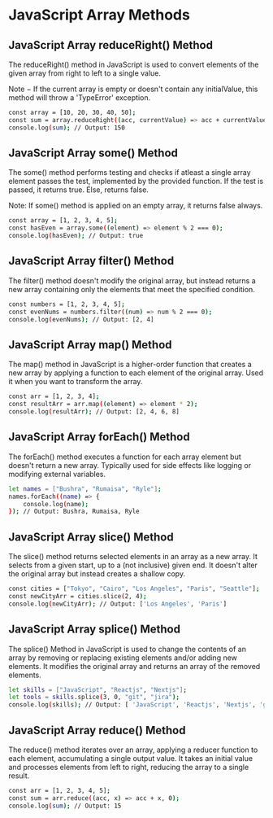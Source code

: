 # JavaScript Array Methods

## JavaScript Array reduceRight() Method

The reduceRight() method in JavaScript is used to convert elements of
the given array from right to left to a single value.

Note − If the current array is empty or doesn't contain any initialValue, this method will
throw a 'TypeError' exception.

```sh
const array = [10, 20, 30, 40, 50];
const sum = array.reduceRight((acc, currentValue) => acc + currentValue, 0);
console.log(sum); // Output: 150
```

## JavaScript Array some() Method

The some() method performs testing and checks if atleast a single array element passes the test,
implemented by the provided function. If the test is passed, it returns true. Else, returns false.

Note: If some() method is applied on an empty array, it returns false always.

```sh
const array = [1, 2, 3, 4, 5];
const hasEven = array.some((element) => element % 2 === 0);
console.log(hasEven); // Output: true
```

## JavaScript Array filter() Method

The filter() method doesn't modify the original array, but instead returns a new array
containing only the elements that meet the specified condition.

```sh
const numbers = [1, 2, 3, 4, 5];
const evenNums = numbers.filter((num) => num % 2 === 0);
console.log(evenNums); // Output: [2, 4]
```

## JavaScript Array map() Method

The map() method in JavaScript is a higher-order function that creates a new array by applying a function to each element of the original array. Used it when you want to transform the array.

```sh
const arr = [1, 2, 3, 4];
const resultArr = arr.map((element) => element * 2);
console.log(resultArr); // Output: [2, 4, 6, 8]
```

## JavaScript Array forEach() Method

The forEach() method executes a function for each array element but doesn't return a new array.
Typically used for side effects like logging or modifying external variables.

```sh
let names = ["Bushra", "Rumaisa", "Ryle"];
names.forEach((name) => {
    console.log(name);
}); // Output: Bushra, Rumaisa, Ryle
```

## JavaScript Array slice() Method

The slice() method returns selected elements in an array as a new array. It selects from a given start, up to a (not inclusive) given end. It doesn't alter the original array but instead creates a shallow copy.

```sh
const cities = ["Tokyo", "Cairo", "Los Angeles", "Paris", "Seattle"];
const newCityArr = cities.slice(2, 4);
console.log(newCityArr); // Output: ['Los Angeles', 'Paris']
```

## JavaScript Array splice() Method

The splice() Method in JavaScript is used to change the contents of an array by removing or replacing existing elements and/or adding new elements. It modifies the original array and returns an array of the removed elements.

```sh
let skills = ["JavaScript", "Reactjs", "Nextjs"];
let tools = skills.splice(3, 0, "git", "jira");
console.log(skills); // Output: [ 'JavaScript', 'Reactjs', 'Nextjs', 'git', 'jira' ]
```

## JavaScript Array reduce() Method

The reduce() method iterates over an array, applying a reducer function to each element, accumulating a single output value. It takes an initial value and processes elements from left to right, reducing the array to a single result.

```sh
const arr = [1, 2, 3, 4, 5];
const sum = arr.reduce((acc, x) => acc + x, 0);
console.log(sum); // Output: 15
```
